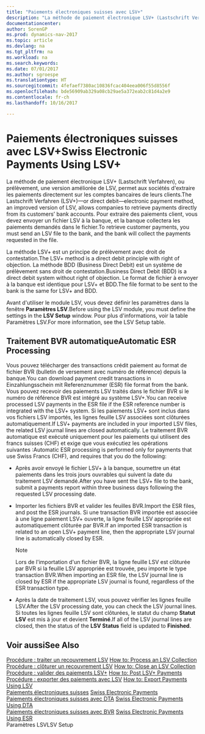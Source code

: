 ```yaml
---
title: "Paiements électroniques suisses avec LSV+"
description: "La méthode de paiement électronique LSV+ (Lastschrift Verfahren), ou prélèvement, une version améliorée de LSV, permet aux sociétés d'extraire les paiements directement sur les comptes bancaires de leurs clients. Pour extraire des paiements client, vous devez envoyer un fichier LSV à la banque, et la banque collectera les paiements demandés dans le fichier."
documentationcenter: 
author: SorenGP
ms.prod: dynamics-nav-2017
ms.topic: article
ms.devlang: na
ms.tgt_pltfrm: na
ms.workload: na
ms.search.keywords: 
ms.date: 07/01/2017
ms.author: sgroespe
ms.translationtype: HT
ms.sourcegitcommit: 4fefaef7380ac10836fcac404eea006f55d8556f
ms.openlocfilehash: bde56909ab329a08cb29ae5a372eab2c81d4a2e9
ms.contentlocale: fr-ch
ms.lasthandoff: 10/16/2017

---
```

# <a name="swiss-electronic-payments-using-lsv"></a><span data-ttu-id="2abdf-104">Paiements électroniques suisses avec LSV+</span><span class="sxs-lookup"><span data-stu-id="2abdf-104">Swiss Electronic Payments Using LSV+</span></span>
<span data-ttu-id="2abdf-105">La méthode de paiement électronique LSV+ (Lastschrift Verfahren), ou prélèvement, une version améliorée de LSV, permet aux sociétés d'extraire les paiements directement sur les comptes bancaires de leurs clients.</span><span class="sxs-lookup"><span data-stu-id="2abdf-105">The Lastschrift Verfahren (LSV+)—or direct debit—electronic payment method, an improved version of LSV, allows companies to retrieve payments directly from its customers’ bank accounts.</span></span> <span data-ttu-id="2abdf-106">Pour extraire des paiements client, vous devez envoyer un fichier LSV à la banque, et la banque collectera les paiements demandés dans le fichier.</span><span class="sxs-lookup"><span data-stu-id="2abdf-106">To retrieve customer payments, you must send an LSV file to the bank, and the bank will collect the payments requested in the file.</span></span>  
  
 <span data-ttu-id="2abdf-107">La méthode LSV+ est un principe de prélèvement avec droit de contestation.</span><span class="sxs-lookup"><span data-stu-id="2abdf-107">The LSV+ method is a direct debit principle with right of objection.</span></span> <span data-ttu-id="2abdf-108">La méthode BDD (Business Direct Debit) est un système de prélèvement sans droit de contestation.</span><span class="sxs-lookup"><span data-stu-id="2abdf-108">Business Direct Debit (BDD) is a direct debit system without right of objection.</span></span> <span data-ttu-id="2abdf-109">Le format de fichier à envoyer à la banque est identique pour LSV+ et BDD.</span><span class="sxs-lookup"><span data-stu-id="2abdf-109">The file format to be sent to the bank is the same for LSV+ and BDD.</span></span>  
  
 <span data-ttu-id="2abdf-110">Avant d'utiliser le module LSV, vous devez définir les paramètres dans la fenêtre **Paramètres LSV**.</span><span class="sxs-lookup"><span data-stu-id="2abdf-110">Before using the LSV module, you must define the settings in the **LSV Setup** window.</span></span> <span data-ttu-id="2abdf-111">Pour plus d'informations, voir la table Paramètres LSV.</span><span class="sxs-lookup"><span data-stu-id="2abdf-111">For more information, see the LSV Setup table.</span></span>  
  
## <a name="automatic-esr-processing"></a><span data-ttu-id="2abdf-112">Traitement BVR automatique</span><span class="sxs-lookup"><span data-stu-id="2abdf-112">Automatic ESR Processing</span></span>  
 <span data-ttu-id="2abdf-113">Vous pouvez télécharger des transactions crédit paiement au format de fichier BVR (bulletin de versement avec numéro de référence) depuis la banque.</span><span class="sxs-lookup"><span data-stu-id="2abdf-113">You can download payment credit transactions in Einzahlungsschein mit Referenznummer (ESR) file format from the bank.</span></span> <span data-ttu-id="2abdf-114">Vous pouvez recevoir des paiements LSV traités dans le fichier BVR si le numéro de référence BVR est intégré au système LSV+.</span><span class="sxs-lookup"><span data-stu-id="2abdf-114">You can receive processed LSV payments in the ESR file if the ESR reference number is integrated with the LSV+ system.</span></span> <span data-ttu-id="2abdf-115">Si les paiements LSV+ sont inclus dans vos fichiers LSV importés, les lignes feuille LSV associées sont clôturées automatiquement.</span><span class="sxs-lookup"><span data-stu-id="2abdf-115">If LSV+ payments are included in your imported LSV files, the related LSV journal lines are closed automatically.</span></span> <span data-ttu-id="2abdf-116">Le traitement BVR automatique est exécuté uniquement pour les paiements qui utilisent des francs suisses (CHF) et exige que vous exécutiez les opérations suivantes :</span><span class="sxs-lookup"><span data-stu-id="2abdf-116">Automatic ESR processing is performed only for payments that use Swiss Francs (CHF), and requires that you do the following:</span></span>  
  
-   <span data-ttu-id="2abdf-117">Après avoir envoyé le fichier LSV+ à la banque, soumettre un état paiements dans les trois jours ouvrables qui suivent la date du traitement LSV demandé.</span><span class="sxs-lookup"><span data-stu-id="2abdf-117">After you have sent the LSV+ file to the bank, submit a payments report within three business days following the requested LSV processing date.</span></span>  
  
-   <span data-ttu-id="2abdf-118">Importer les fichiers BVR et valider les feuilles BVR.</span><span class="sxs-lookup"><span data-stu-id="2abdf-118">Import the ESR files, and post the ESR journals.</span></span> <span data-ttu-id="2abdf-119">Si une transaction BVR importée est associée à une ligne paiement LSV+ ouverte, la ligne feuille LSV appropriée est automatiquement clôturée par BVR.</span><span class="sxs-lookup"><span data-stu-id="2abdf-119">If an imported ESR transaction is related to an open LSV+ payment line, then the appropriate LSV journal line is automatically closed by ESR.</span></span>  
  
    > [!NOTE]  
    >  <span data-ttu-id="2abdf-120">Lors de l'importation d'un fichier BVR, la ligne feuille LSV est clôturée par BVR si la feuille LSV appropriée est trouvée, peu importe le type transaction BVR.</span><span class="sxs-lookup"><span data-stu-id="2abdf-120">When importing an ESR file, the LSV journal line is closed by ESR if the appropriate LSV journal is found, regardless of the ESR transaction type.</span></span>  
  
-   <span data-ttu-id="2abdf-121">Après la date de traitement LSV, vous pouvez vérifier les lignes feuille LSV.</span><span class="sxs-lookup"><span data-stu-id="2abdf-121">After the LSV processing date, you can check the LSV journal lines.</span></span> <span data-ttu-id="2abdf-122">Si toutes les lignes feuille LSV sont clôturées, le statut du champ **Statut LSV** est mis à jour et devient **Terminé**.</span><span class="sxs-lookup"><span data-stu-id="2abdf-122">If all of the LSV journal lines are closed, then the status of the **LSV Status** field is updated to  **Finished**.</span></span>  
  
## <a name="see-also"></a><span data-ttu-id="2abdf-123">Voir aussi</span><span class="sxs-lookup"><span data-stu-id="2abdf-123">See Also</span></span>  
 <span data-ttu-id="2abdf-124">[Procédure : traiter un recouvrement LSV](how-to-process-an-lsv-collection.md) </span><span class="sxs-lookup"><span data-stu-id="2abdf-124">[How to: Process an LSV Collection](how-to-process-an-lsv-collection.md) </span></span>  
 <span data-ttu-id="2abdf-125">[Procédure : clôturer un recouvrement LSV](how-to-close-an-lsv-collection.md) </span><span class="sxs-lookup"><span data-stu-id="2abdf-125">[How to: Close an LSV Collection](how-to-close-an-lsv-collection.md) </span></span>  
 <span data-ttu-id="2abdf-126">[Procédure : valider des paiements LSV+](how-to-post-lsv-payments.md) </span><span class="sxs-lookup"><span data-stu-id="2abdf-126">[How to: Post LSV+ Payments](how-to-post-lsv-payments.md) </span></span>  
 <span data-ttu-id="2abdf-127">[Procédure : exporter des paiements avec LSV](how-to-export-payments-using-lsv.md) </span><span class="sxs-lookup"><span data-stu-id="2abdf-127">[How to: Export Payments Using LSV](how-to-export-payments-using-lsv.md) </span></span>  
 <span data-ttu-id="2abdf-128">[Paiements électroniques suisses](swiss-electronic-payments.md) </span><span class="sxs-lookup"><span data-stu-id="2abdf-128">[Swiss Electronic Payments](swiss-electronic-payments.md) </span></span>  
 <span data-ttu-id="2abdf-129">[Paiements électroniques suisses avec DTA](swiss-electronic-payments-using-dta.md) </span><span class="sxs-lookup"><span data-stu-id="2abdf-129">[Swiss Electronic Payments Using DTA](swiss-electronic-payments-using-dta.md) </span></span>  
 <span data-ttu-id="2abdf-130">[Paiements électroniques suisses avec BVR](swiss-electronic-payments-using-esr.md) </span><span class="sxs-lookup"><span data-stu-id="2abdf-130">[Swiss Electronic Payments Using ESR](swiss-electronic-payments-using-esr.md) </span></span>  
 <span data-ttu-id="2abdf-131">Paramètres LSV</span><span class="sxs-lookup"><span data-stu-id="2abdf-131">LSV Setup</span></span>
